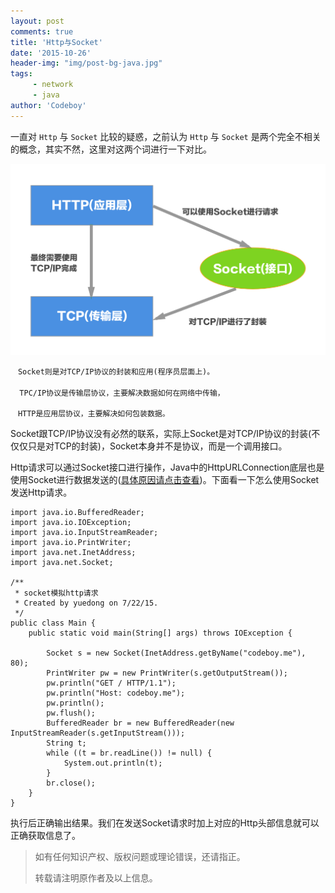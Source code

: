 ```yaml
---
layout: post
comments: true
title: 'Http与Socket'
date: '2015-10-26'
header-img: "img/post-bg-java.jpg"
tags:
     - network
     - java
author: 'Codeboy'
---
```


一直对 `Http` 与 `Socket` 比较的疑惑，之前认为 `Http` 与 `Socket` 是两个完全不相关的概念，其实不然，这里对这两个词进行一下对比。

![](/img/http-and-socket.png)

	　Socket则是对TCP/IP协议的封装和应用(程序员层面上)。
	　
	  TPC/IP协议是传输层协议，主要解决数据如何在网络中传输，

	　HTTP是应用层协议，主要解决如何包装数据。

Socket跟TCP/IP协议没有必然的联系，实际上Socket是对TCP/IP协议的封装(不仅仅只是对TCP的封装)，Socket本身并不是协议，而是一个调用接口。

Http请求可以通过Socket接口进行操作，Java中的HttpURLConnection底层也是使用Socket进行数据发送的([具体原因请点击查看](http://zhoujianghai.iteye.com/blog/1195988))。下面看一下怎么使用Socket发送Http请求。


	
	import java.io.BufferedReader;
	import java.io.IOException;
	import java.io.InputStreamReader;
	import java.io.PrintWriter;
	import java.net.InetAddress;
	import java.net.Socket;

	/**
	 * socket模拟http请求
	 * Created by yuedong on 7/22/15.
	 */
	public class Main {
	    public static void main(String[] args) throws IOException {

	        Socket s = new Socket(InetAddress.getByName("codeboy.me"), 80);
	        PrintWriter pw = new PrintWriter(s.getOutputStream());
	        pw.println("GET / HTTP/1.1");
	        pw.println("Host: codeboy.me");
	        pw.println();
	        pw.flush();
	        BufferedReader br = new BufferedReader(new InputStreamReader(s.getInputStream()));
	        String t;
	        while ((t = br.readLine()) != null) {
	            System.out.println(t);
	        }
	        br.close();
	    }
	}

执行后正确输出结果。我们在发送Socket请求时加上对应的Http头部信息就可以正确获取信息了。

> 如有任何知识产权、版权问题或理论错误，还请指正。
>
> 转载请注明原作者及以上信息。

